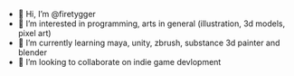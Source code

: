 - 👋 Hi, I’m @firetygger
- 👀 I’m interested in programming, arts in general (illustration, 3d models, pixel art)
- 🌱 I’m currently learning maya, unity, zbrush, substance 3d painter and blender
- 💞️ I’m looking to collaborate on indie game devlopment
<!---
firetygger/firetygger is a ✨ special ✨ repository because its `README.md` (this file) appears on your GitHub profile.
You can click the Preview link to take a look at your changes.
--->

